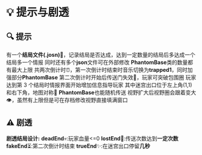 # 💡 提示与剧透

## 🔍 提示

有一个**结局文件(.josn)**📄，记录结局是否达成，达到一定数量的结局后多达成一个结局多一个情报
同时还有多个**json**文件可在外部修改
**PhantomBase**类的数量都有最大上限
共两次倒计时⏰，第一次倒计时结束时音乐切换为**trapped1**，同时加强部分**PhantomBase**
第二次倒计时开始后传送门失效🚫，玩家可突破包围圈
玩家达到第 3 个结局时情报界面开始增加信息指导玩家
其中迷宫出口位于左上角(1,1)和右下角，地图对称🔄
**PhantomBase**也能随机传送
视野扩大后视野圈会跟着变大👁️，虽然有上限但是可在存档修改视野直接填满窗口

## ⚠️ 剧透

**剧透结局设计:**
**deadEnd**💀:玩家血量<=0
**lostEnd**🔄:传送次数达到**一定次数**
**fakeEnd**⏳:第二次倒计时结束
**trueEnd**✨:在迷宫出口停留**几秒**

